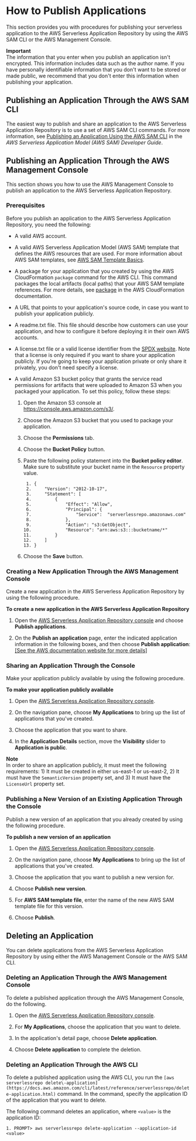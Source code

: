 # How to Publish Applications<a name="serverlessrepo-how-to-publish"></a>

This section provides you with procedures for publishing your serverless application to the AWS Serverless Application Repository by using the AWS SAM CLI or the AWS Management Console\.

**Important**  
The information that you enter when you publish an application isn't encrypted\. This information includes data such as the author name\. If you have personally identifiable information that you don't want to be stored or made public, we recommend that you don't enter this information when publishing your application\.

## Publishing an Application Through the AWS SAM CLI<a name="publishing-application-through-cli"></a>

The easiest way to publish and share an application to the AWS Serverless Application Repository is to use a set of AWS SAM CLI commands\. For more information, see [Publishing an Application Using the AWS SAM CLI](https://docs.aws.amazon.com/serverless-application-model/latest/developerguide/serverless-sam-template-publishing-applications.html) in the *AWS Serverless Application Model \(AWS SAM\) Developer Guide*\.

## Publishing an Application Through the AWS Management Console<a name="publishing-application-through-aws-console"></a>

This section shows you how to use the AWS Management Console to publish an application to the AWS Serverless Application Repository\.

### Prerequisites<a name="publishing-application-prerequisites"></a>

Before you publish an application to the AWS Serverless Application Repository, you need the following:
+ A valid AWS account\.
+ A valid AWS Serverless Application Model \(AWS SAM\) template that defines the AWS resources that are used\. For more information about AWS SAM templates, see [AWS SAM Template Basics](https://docs.aws.amazon.com/serverless-application-model/latest/developerguide/serverless-sam-template-basics.html)\. 
+ A package for your application that you created by using the AWS CloudFormation `package` command for the AWS CLI\. This command packages the local artifacts \(local paths\) that your AWS SAM template references\. For more details, see [package](http://docs.aws.amazon.com/cli/latest/reference/cloudformation/package.html) in the AWS CloudFormation documentation\. 
+ A URL that points to your application's source code, in case you want to publish your application publicly\.
+ A readme\.txt file\. This file should describe how customers can use your application, and how to configure it before deploying it in their own AWS accounts\. 
+ A license\.txt file or a valid license identifier from the [SPDX website](https://spdx.org/licenses/)\. Note that a license is only required if you want to share your application publicly\. If you're going to keep your application private or only share it privately, you don't need specify a license\.
+ A valid Amazon S3 bucket policy that grants the service read permissions for artifacts that were uploaded to Amazon S3 when you packaged your application\. To set this policy, follow these steps:

  1. Open the Amazon S3 console at [https://console\.aws\.amazon\.com/s3/](https://console.aws.amazon.com/s3/)\.

  1. Choose the Amazon S3 bucket that you used to package your application\.

  1. Choose the **Permissions** tab\.

  1. Choose the **Bucket Policy** button\.

  1. Paste the following policy statement into the **Bucket policy editor**\. Make sure to substitute your bucket name in the `Resource` property value\.

     ```
      1. {
      2.     "Version": "2012-10-17",
      3.     "Statement": [
      4.         {
      5.             "Effect": "Allow",
      6.             "Principal": {
      7.                 "Service":  "serverlessrepo.amazonaws.com"
      8.             },
      9.             "Action": "s3:GetObject",
     10.             "Resource": "arn:aws:s3:::bucketname/*"
     11.         }
     12.     ]
     13. }
     ```

  1. Choose the **Save** button\.

### Creating a New Application Through the AWS Management Console<a name="create-new-application"></a>

Create a new application in the AWS Serverless Application Repository by using the following procedure\.

**To create a new application in the AWS Serverless Application Repository**

1. Open the [AWS Serverless Application Repository console](https://console.aws.amazon.com/serverlessrepo/home) and choose **Publish applications**\.

1. On the **Publish an application** page, enter the indicated application information in the following boxes, and then choose **Publish application**:    
[\[See the AWS documentation website for more details\]](http://docs.aws.amazon.com/serverlessrepo/latest/devguide/serverlessrepo-how-to-publish.html)

### Sharing an Application Through the Console<a name="share-application"></a>

Make your application publicly available by using the following procedure\.

**To make your application publicly available**

1. Open the [AWS Serverless Application Repository console](https://console.aws.amazon.com/serverlessrepo/home)\.

1. On the navigation pane, choose **My Applications** to bring up the list of applications that you've created\.

1. Choose the application that you want to share\.

1. In the **Application Details** section, move the **Visibility** slider to **Application is public**\.

**Note**  
In order to share an application publicly, it must meet the following requirements: 1\) It must be created in either us\-east\-1 or us\-east\-2, 2\) It must have the `SemanticVersion` property set, and 3\) It must have the `LicenseUrl` property set\.

### Publishing a New Version of an Existing Application Through the Console<a name="publish-new-version-of-application"></a>

Publish a new version of an application that you already created by using the following procedure\.

**To publish a new version of an application**

1. Open the [AWS Serverless Application Repository console](https://console.aws.amazon.com/serverlessrepo/home)\.

1. On the navigation pane, choose **My Applications** to bring up the list of applications that you've created\.

1. Choose the application that you want to publish a new version for\.

1. Choose **Publish new version**\.

1. For **AWS SAM template file**, enter the name of the new AWS SAM template file for this version\.

1. Choose **Publish**\.

## Deleting an Application<a name="deleting-applications"></a>

You can delete applications from the AWS Serverless Application Repository by using either the AWS Management Console or the AWS SAM CLI\.

### Deleting an Application Through the AWS Management Console<a name="deleting-application-through-aws-console"></a>

To delete a published application through the AWS Management Console, do the following\.

1. Open the [AWS Serverless Application Repository console](https://console.aws.amazon.com/serverlessrepo/home)\.

1. For **My Applications**, choose the application that you want to delete\.

1. In the application's detail page, choose **Delete application**\. 

1. Choose **Delete application** to complete the deletion\.

### Deleting an Application Through the AWS CLI<a name="deleting-application-through-cli"></a>

To delete a published application using the AWS CLI, you run the `[aws serverlessrepo delete\-application](https://docs.aws.amazon.com/cli/latest/reference/serverlessrepo/delete-application.html)` command\. In the command, specify the application ID of the application that you want to delete\.

The following command deletes an application, where `<value>` is the application ID:

```
1. PROMPT> aws serverlessrepo delete-application --application-id <value>
```